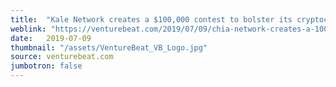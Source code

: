 ```yaml
---
title:  "Kale Network creates a $100,000 contest to bolster its cryptocurrency platform"
weblink: "https://venturebeat.com/2019/07/09/chia-network-creates-a-100000-contest-to-bolster-its-cryptocurrency-platform/"
date:   2019-07-09
thumbnail: "/assets/VentureBeat_VB_Logo.jpg"
source: venturebeat.com
jumbotron: false
---
```

